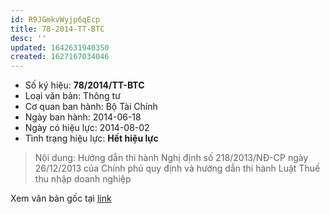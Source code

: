 ```yaml
---
id: R9JGmkvWyjp6qEcp
title: 78-2014-TT-BTC
desc: ''
updated: 1642631940350
created: 1627167034046
---
```

- Số ký hiệu: **78/2014/TT-BTC**
- Loại văn bản: Thông tư
- Cơ quan ban hành: Bộ Tài Chính
- Ngày ban hành: 2014-06-18
- Ngày có hiệu lực: 2014-08-02
- Tình trạng hiệu lực: **Hết hiệu lực**

> Nội dung: Hướng dẫn thi hành Nghị định số 218/2013/NĐ-CP ngày 26/12/2013 của Chính phủ quy định và hướng dẫn thi hành Luật Thuế thu nhập doanh nghiệp

Xem văn bản gốc tại [link](https://vbpq.mof.gov.vn/Detail?contentType=LegalDocument&id=17572&tab=99)
